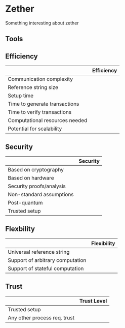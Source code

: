 # Zether

Something interesting about zether

## Tools

## Efficiency

|                           |           Efficiency         |
| ------------------------- | :--------------------------: |
| Communication complexity                  |                              |
| Reference string size                  |                              |
| Setup time                  |                              |
| Time to generate transactions                  |                              |
| Time to verify transactions                |                              |
| Computational resources needed                 |                              |
| Potential for scalability                  |                              |

## Security

|                           | Security                  |
| ------------------------- | :--------------------------: |
| Based on cryptography                 |                              |
| Based on hardware                 |                              |
| Security proofs/analysis                  |                              |
| Non-standard assumptions                 |                              |
| Post-quantum               |                              |
| Trusted setup                |                              |

## Flexbility

|                           | Flexibility                 |
| ------------------------- | :--------------------------: |
| Universal reference string                 |                              |
| Support of arbitrary computation                |                              |
| Support of stateful computation                 |                              |


## Trust

|                           | Trust Level                  |
| ------------------------- | :--------------------------: |
| Trusted setup               |                              |
| Any other process req. trust               |                              |
